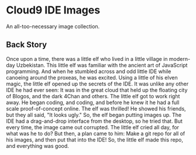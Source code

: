 Cloud9 IDE Images
=================

An all-too-necessary image collection.

Back Story
----------

Once upon a time, there was a little elf who lived in a little village in modern-day Uzbekistan.
This little elf was familiar with the ancient art of JavaScript programming. And when he stumbled across and odd little IDE while canoeing around the proxeas, he was excited.
Using a little of his elven magic, the little elf opened up the secrets of the IDE. It was unlike any other IDE he had ever seen: It was in the great cloud that held up the floating city of Blogos, and the dark 4Chan and others.
The little elf got to work right away. He began coding, and coding, and before he knew it he had a full scale proof-of-concept online.
The elf was thrilled! He showed his friends, but they all said, "It looks ugly."
So, the elf began putting images up. The IDE had a drag-and-drop interface from the desktop, so he tried that. But every time, the image came out corrupted.
The little elf cried all day, for what was he to do? But then, a plan came to him: Make a git repo for all of his images, and then put that into the IDE!
So, the little elf made this repo, and everything was good.